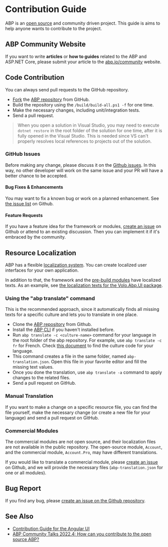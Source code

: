 # Contribution Guide

ABP is an [open source](https://github.com/abpframework) and community driven project. This guide is aims to help anyone wants to contribute to the project.

## ABP Community Website

If you want to write **articles** or **how to guides** related to the ABP and ASP.NET Core, please submit your article to the [abp.io/community](https://abp.io/community/) website.

## Code Contribution

You can always send pull requests to the GitHub repository.

- [Fork](https://docs.github.com/en/free-pro-team@latest/github/getting-started-with-github/fork-a-repo) the [ABP repository](https://github.com/abpframework/abp/) from GitHub.
- Build the repository using the `/build/build-all.ps1 -f` for one time.
- Make the necessary changes, including unit/integration tests.
- Send a pull request.

> When you open a solution in Visual Studio, you may need to execute `dotnet restore` in the root folder of the solution for one time, after it is fully opened in the Visual Studio. This is needed since VS can't properly resolves local references to projects out of the solution.

### GitHub Issues

Before making any change, please discuss it on the [Github issues](https://github.com/abpframework/abp/issues). In this way, no other developer will work on the same issue and your PR will have a better chance to be accepted.

#### Bug Fixes & Enhancements

You may want to fix a known bug or work on a planned enhancement. See [the issue list](https://github.com/abpframework/abp/issues) on Github.

#### Feature Requests

If you have a feature idea for the framework or modules, [create an issue](https://github.com/abpframework/abp/issues/new) on Github or attend to an existing discussion. Then you can implement it if it's embraced by the community.

## Resource Localization

ABP has a flexible [localization system](../framework/fundamentals/localization.md). You can create localized user interfaces for your own application.

In addition to that, the framework and the [pre-build modules](../modules) have localized texts. As an example, see [the localization texts for the Volo.Abp.UI package](https://github.com/abpframework/abp/blob/master/framework/src/Volo.Abp.UI/Localization/Resources/AbpUi/en.json). 

### Using the "abp translate" command

This is the recommended approach, since it automatically finds all missing texts for a specific culture and lets you to translate in one place.

* Clone the [ABP repository](https://github.com/abpframework/abp/) from Github.
* Install the [ABP CLI](../cli/index.md) if you haven't installed before.
* Run `abp translate -c <culture-name>` command for your language in the root folder of the abp repository. For example, use `abp translate -c fr` for French. Check [this document](https://docs.microsoft.com/en-us/bingmaps/rest-services/common-parameters-and-types/supported-culture-codes) to find the culture code for your language.
* This command creates a file in the same folder, named `abp-translation.json`. Open this file in your favorite editor and fill the missing text values.
* Once you done the translation, use `abp translate -a` command to apply changes to the related files.
* Send a pull request on GitHub.

### Manual Translation

If you want to make a change on a specific resource file, you can find the file yourself, make the necessary change (or create a new file for your language) and send a pull request on GitHub.

### Commercial Modules

The commercial modules are not open source, and their localization files are not available in the public repository. The open-source module, `Account`, and the commercial module, `Account.Pro`, may have different translations. 

If you would like to translate a commercial module, please [create an issue](https://github.com/abpframework/abp/issues/new) on Github, and we will provide the necessary files (`abp-translation.json` for one or all modules).

## Bug Report

If you find any bug, please [create an issue on the Github repository](https://github.com/abpframework/abp/issues/new).

## See Also

* [Contribution Guide for the Angular UI](angular-ui.md)
* [ABP Community Talks 2022.4: How can you contribute to the open source ABP?](https://www.youtube.com/watch?v=Wz4Z-O-YoPg&list=PLsNclT2aHJcOsPustEkzG6DywiO8eh0lB)